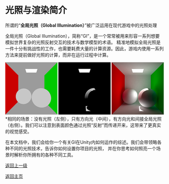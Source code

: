 # 光照与渲染简介
所谓的“**全局光照（Global Illumination）**”被广泛运用在现代游戏中的光照处理

全局光照（Global Illumination），简称“GI”，是一个常常被用来形容一系列想要模拟世界复杂的光照反射交互的技术与数学模型的术语。
精准地模拟全局光照是一件十分有挑战性的工作，也需要耗费大量的计算资源。因此，游戏内使用一系列方法来提前做好光照的计算，而非在运行过程中计算。

![](/Image/Graphics/Introduction/Introduction1.png)
*相同的场景：没有光照（左侧），只有方向光（中间），有方向光和间接全局光照（右侧）。我们可以注意到表面颜色通过光照“反射”而传递开来，这带来了更真实的视觉感受。

在本文档中，我们会给你一个有关GI在Unity内如何运作的综述。我们会带领略各种不同的光照技术，告诉你如何设置你项目的光照，
并在你思考如何照亮一个场景时解析你所拥有的各种不同工具。

[返回上一级](/Graphics/Introduction-to-Lighting-and-Rendering.md)

[返回主页](/README.md)
